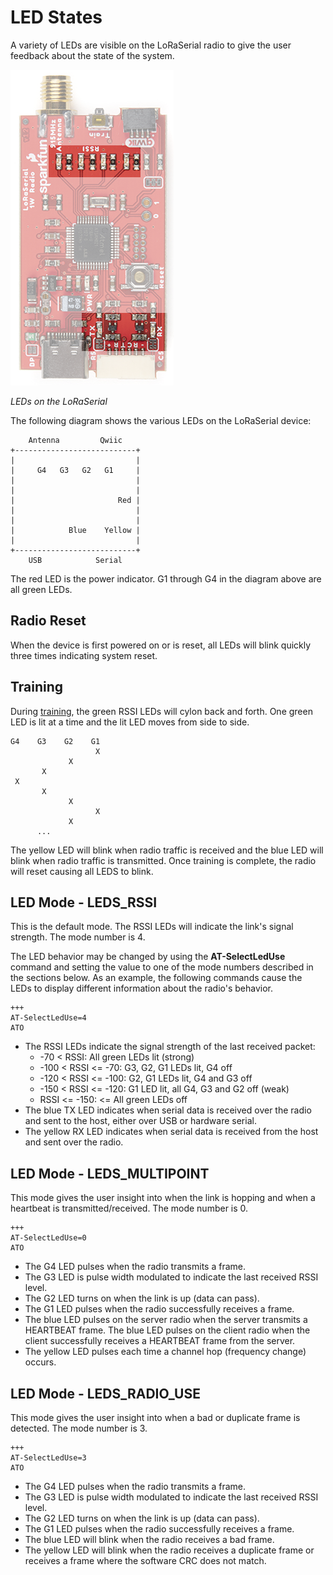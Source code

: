 # LED States

A variety of LEDs are visible on the LoRaSerial radio to give the user feedback about the state of the system.

![LEDs on the LoRaSerial](img/SparkFun_LoRaSerial_LEDs.png)

*LEDs on the LoRaSerial*

The following diagram shows the various LEDs on the LoRaSerial device:

        Antenna         Qwiic
    +---------------------------+
    |                           |
    |     G4   G3   G2   G1     |
    |                           |
    |                           |
    |                       Red |
    |                           |
    |                           |
    |            Blue    Yellow |
    |                           |
    +---------------------------+
        USB            Serial

The red LED is the power indicator. G1 through G4 in the diagram above are all green LEDs.

## Radio Reset

When the device is first powered on or is reset, all LEDs will blink quickly three times indicating system reset.

## Training

During [training](https://docs.sparkfun.com/SparkFun_LoRaSerial/training/), the green RSSI LEDs will cylon back and forth. One green LED is lit at a time and the lit LED moves from side to side.

    G4    G3    G2    G1
                       X
                 X
           X
     X
           X
                 X
                       X
                 X
          ...

The yellow LED will blink when radio traffic is received and the blue LED will blink
when radio traffic is transmitted. Once training is complete, the radio will reset causing all LEDS to blink.

## LED Mode - LEDS_RSSI

This is the default mode. The RSSI LEDs will indicate the link's signal strength. The mode number is 4.

The LED behavior may be changed by using the **AT-SelectLedUse** command and setting the value to one of the mode numbers described in the sections below. As an example, the following commands cause the LEDs to display different information about the radio's behavior.

    +++
    AT-SelectLedUse=4
    ATO

* The RSSI LEDs indicate the signal strength of the last received packet:
    * -70 < RSSI: All green LEDs lit (strong)
    * -100 < RSSI <= -70: G3, G2, G1 LEDs lit, G4 off
    * -120 < RSSI <= -100: G2, G1 LEDs lit, G4 and G3 off
    * -150 < RSSI <= -120: G1 LED lit, all G4, G3 and G2 off (weak)
    * RSSI <= -150: <= All green LEDs off
* The blue TX LED indicates when serial data is received over the radio and sent to the host, either over USB or hardware serial.
* The yellow RX LED indicates when serial data is received from the host and sent over the radio.

## LED Mode - LEDS_MULTIPOINT

This mode gives the user insight into when the link is hopping and when a heartbeat is transmitted/received. The mode number is 0.

    +++
    AT-SelectLedUse=0
    ATO

* The G4 LED pulses when the radio transmits a frame.
* The G3 LED is pulse width modulated to indicate the last received RSSI level.
* The G2 LED turns on when the link is up (data can pass).
* The G1 LED pulses when the radio successfully receives a frame.
* The blue LED pulses on the server radio when the server transmits a HEARTBEAT frame. The blue LED pulses on the client radio when the client successfully receives a HEARTBEAT frame from the server.
* The yellow LED pulses each time a channel hop (frequency change) occurs.

## LED Mode - LEDS_RADIO_USE

This mode gives the user insight into when a bad or duplicate frame is detected. The mode number is 3.

    +++
    AT-SelectLedUse=3
    ATO

* The G4 LED pulses when the radio transmits a frame.
* The G3 LED is pulse width modulated to indicate the last received RSSI level.
* The G2 LED turns on when the link is up (data can pass).
* The G1 LED pulses when the radio successfully receives a frame.
* The blue LED will blink when the radio receives a bad frame.
* The yellow LED will blink when the radio receives a duplicate frame or receives a frame where the software CRC does not match.
